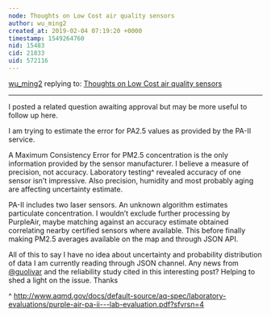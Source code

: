 ```yaml
---
node: Thoughts on Low Cost air quality sensors
author: wu_ming2
created_at: 2019-02-04 07:19:20 +0000
timestamp: 1549264760
nid: 15483
cid: 21833
uid: 572116
---
```




[wu_ming2](../profile/wu_ming2) replying to: [Thoughts on Low Cost air quality sensors](../notes/guolivar/01-08-2018/thoughts-on-low-cost-air-quality-sensors)

----
I posted a related question awaiting approval but may be more useful to follow up here. 

I am trying to estimate the error for PA2.5 values as provided by the PA-II service. 

A Maximum Consistency Error for PM2.5 concentration is the only information provided by the sensor manufacturer. I believe a measure of precision, not accuracy.  Laboratory testing^ revealed accuracy of one sensor isn’t impressive. Also precision, humidity and most probably aging are affecting uncertainty estimate. 

PA-II includes two laser sensors. An unknown algorithm estimates particulate concentration. I wouldn’t exclude further processing by PurpleAir, maybe matching against an accuracy estimate obtained correlating nearby certified sensors where available. This before finally making PM2.5 averages available on the map and through JSON API. 

All of this to say I have no idea about uncertainty and probability distribution of data I am currently reading through JSON channel.  Any news from [@guolivar](/profile/guolivar) and the reliability study cited in this interesting post?  Helping to shed a light on the issue. Thanks 

^ http://www.aqmd.gov/docs/default-source/aq-spec/laboratory-evaluations/purple-air-pa-ii---lab-evaluation.pdf?sfvrsn=4
